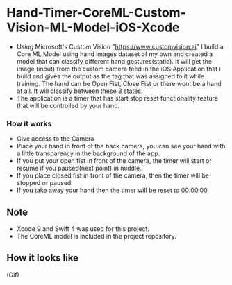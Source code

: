 # Hand-Timer-CoreML-Custom-Vision-ML-Model-iOS-Xcode

* Using Microsoft's Custom Vision "https://www.customvision.ai" I build a Core ML Model using hand images dataset of my own and created a model that can classify different hand gestures(static). It will get the image (input) from the custom camera feed in the iOS Application that i build and gives the output as the tag that was assigned to it while training. The hand can be Open Fist, Close Fist or there wont be a hand at all. It will classify between these 3 states.
* The application is a timer that has start stop reset functionality feature that will be controlled by your hand.

### How it works
- Give access to the Camera
- Place your hand in front of the back camera, you can see your hand with a little transparency in the background of the app.
- If you put your open fist in front of the camera, the timer will start or resume if you paused(next point) in middle.
- If you place closed fist in front of the camera, then the timer will be stopped or paused.
- If you take away your hand then the timer will be reset to 00:00.00

## Note
* Xcode 9 and Swift 4 was used for this project.
* The CoreML model is included in the project repository.

## How it looks like
(Gif)


